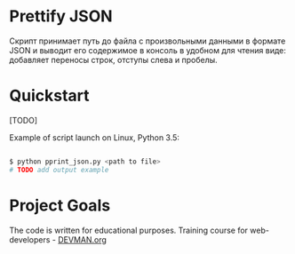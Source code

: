 # Prettify JSON

Cкрипт принимает путь до файла с произвольными данными в формате JSON и выводит его содержимое в консоль в удобном для чтения виде: добавляет переносы строк, отступы слева и пробелы.

# Quickstart

[TODO]

Example of script launch on Linux, Python 3.5:

```bash

$ python pprint_json.py <path to file>
# TODO add output example

```

# Project Goals

The code is written for educational purposes. Training course for web-developers - [DEVMAN.org](https://devman.org)
